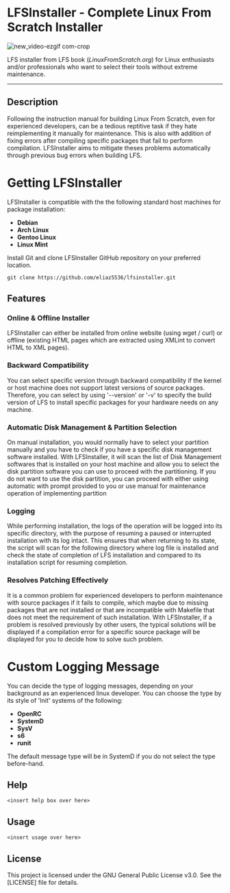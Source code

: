 # LFSInstaller - Complete Linux From Scratch Installer

![new_video-ezgif com-crop](https://github.com/user-attachments/assets/72c916b2-268c-49a4-a3c7-a00c1f8a1659)

LFS installer from LFS book (_LinuxFromScratch.org_) for Linux enthusiasts and/or professionals who want to select their tools without extreme maintenance.

----------------------------------------------------------------------------------------------------------------------------

## Description
Following the instruction manual for building Linux From Scratch, even for experienced developers, can be a tedious reptitive task if they hate reimplementing it manually for maintenance. This is also with addition of fixing errors after compiling specific packages that fail to perform compilation. LFSInstaller aims to mitigate theses problems automatically through previous bug errors when building LFS.

# Getting LFSInstaller
LFSInstaller is compatible with the the following standard host machines for package installation:
- **Debian**
- **Arch Linux**
- **Gentoo Linux**
- **Linux Mint**

Install Git and clone LFSInstaller GitHub repository on your preferred location.
```
git clone https://github.com/eliaz5536/lfsinstaller.git
```

## Features
### Online & Offline Installer
LFSInstaller can either be installed from online website (using wget / curl) or offline (existing HTML pages which are extracted using XMLint to convert HTML to XML pages).

### Backward Compatibility
You can select specific version through backward compatibility if the kernel or host machine does not support latest versions of source packages. Therefore, you can 
select by using '--version' or '-v' to specify the build version of LFS to install specific packages for your hardware needs on any machine.

### Automatic Disk Management & Partition Selection
On manual installation, you would normally have to select your partition manually and you have to check if you have a specific disk management software installed.
With LFSInstaller, it will scan the list of Disk Management softwares that is installed on your host machine and allow you to select the disk partition software you can
use to proceed with the partitioning. If you do not want to use the disk partition, you can proceed with either using automatic with prompt provided to you or use 
manual for maintenance operation of implementing partition

### Logging
While performing installation, the logs of the operation will be logged into its specific directory, with the purpose of resuming a paused or interrupted installation with its
log intact. This ensures that when returning to its state, the script will scan for the following directory where log file is installed and check the state of completion
of LFS installation and compared to its installation script for resuming completion.

### Resolves Patching Effectively
It is a common problem for experienced developers to perform maintenance with source packages if it fails to compile, which maybe due to missing packages that are not installed
or that are incompatible with Makefile that does not meet the requirement of such installation. With LFSInstaller, if a problem is resolved previously by other users,
the typical solutions will be displayed if a compilation error for a specific source package will be displayed for you to decide how to solve such problem.

# Custom Logging Message
You can decide the type of logging messages, depending on your background as an experienced linux developer. 
You can choose the type by its style of 'Init' systems of the following: 
- **OpenRC**
- **SystemD**
- **SysV**
- **s6**
- **runit**

The default message type will be in SystemD if you do not select the type before-hand.

## Help
```
<insert help box over here>
```

## Usage
```
<insert usage over here>
```

## License
This project is licensed under the GNU General Public License v3.0. See the [LICENSE] file for details.
